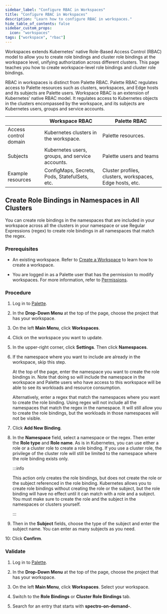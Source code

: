```yaml
---
sidebar_label: "Configure RBAC in Workspaces"
title: "Configure RBAC in Workspaces"
description: "Learn how to configure RBAC in workspaces."
hide_table_of_contents: false
sidebar_custom_props:
  icon: "workspaces"
tags: ["workspace", "rbac"]
---
```


Workspaces extends Kubernetes' native Role-Based Access Control (RBAC) model to allow you to create role bindings and
cluster role bindings at the workspace level, unifying authorization across different clusters. This page teaches you
how to create workspace-level role bindings and cluster role bindings.

RBAC in workspaces is distinct from Palette RBAC. Palette RBAC regulates access to Palette resources such as clusters,
workspaces, and Edge hosts and its subjects are Palette users. Workspace RBAC is an extension of Kubernetes' native RBAC
model. It regulates access to Kubernetes objects in the clusters encompassed by the workspace, and its subjects are
Kubernetes users, groups and service accounts.

|                       | Workspace RBAC                                  | Palette RBAC                                             |
| --------------------- | ----------------------------------------------- | -------------------------------------------------------- |
| Access control domain | Kubernetes clusters in the workspace.           | Palette resources.                                       |
| Subjects              | Kubernetes users, groups, and service accounts. | Palette users and teams                                  |
| Example resources     | ConfigMaps, Secrets, Pods, StatefulSets, etc.   | Cluster profiles, clusters, workspaces, Edge hosts, etc. |

## Create Role Bindings in Namespaces in All Clusters

You can create role bindings in the namespaces that are included in your workspace across all the clusters in your
namespace or use Regular Expressions (regex) to create role bindings in all namespaces that match the regex.

### Prerequisites

- An existing workspace. Refer to [Create a Workspace](../adding-a-new-workspace.md) to learn how to create a workspace.

- You are logged in as a Palette user that has the permission to modify workspaces. For more information, refer to
  [Permissions](../../user-management/palette-rbac/permissions.md).

### Procedure

1. Log in to [Palette](https://console.spectrocloud.com).

2. In the **Drop-Down Menu** at the top of the page, choose the project that has your workspace.

3. On the left **Main Menu**, click **Workspaces**.

4. Click on the workspace you want to update.

5. In the upper-right corner, click **Settings**. Then click **Namespaces**.

6. If the namespace where you want to include are already in the workspace, skip this step.

   At the top of the page, enter the namespace you want to create the role bindings in. Note that doing so will include
   the namespace in the workspace and Palette users who have access to this workspace will be able to see its workloads
   and resource consumption.

   Alternatively, enter a regex that match the namespaces where you want to create the role binding. Using regex will
   not include all the namespaces that match the regex in the namespace. It will still allow you to create the role
   bindings, but the workloads in those namespaces will not be visible.

7. Click **Add New Binding**.

8. In the **Namespace** field, select a namespace or the regex. Then enter the **Role type** and **Role name**. As is in
   Kubernetes, you can use either a role or a cluster role to create a role binding. If you use a cluster role, the
   privilege of the cluster role will still be limited to the namespace where the role binding exists only.

   :::info

   This action only creates the role bindings, but does not create the role or the subject referenced in the role
   binding. Kubernetes allows you to create role bindings without creating the role or the subject, but the role binding
   will have no effect until it can match with a role and a subject. You must make sure to create the role and the
   subject in the namespaces or clusters yourself.

   :::

9. Then in the **Subject** fields, choose the type of the subject and enter the subject name. You can enter as many
   subjects as you need.

10: Click **Confirm**.

### Validate

1. Log in to [Palette](https://console.spectrocloud.com).

2. In the **Drop-Down Menu** at the top of the page, choose the project that has your workspace.

3. On the left **Main Menu**, click **Workspaces**. Select your workspace.

4. Switch to the **Role Bindings** or **Cluster Role Bindings** tab.

5. Search for an entry that starts with **spectro-on-demand-**.
